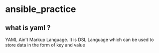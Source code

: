 # ansible_practice 

## what is yaml ?
YAML Ain't Markup Language. It is DSL Language which can be used to store data in the form of key and value